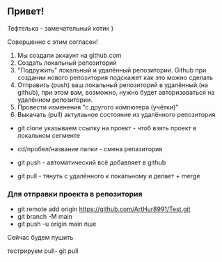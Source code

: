 ## Привет! 

Тефтелька - замечательный котик )

Совершенно с этим согласен!


1. Мы создали аккаунт на github.com
2. Создать локальный репозиторий 
3. "Подружить" локальный и удалённый репозитории. Github при создании нового репозитория подскажет как это можно сделать 
4. Отправить (push) ваш локальный репозиторий в удалённый (на github), при этом вам, возможно, нужно будет авторизоваться на удалённом репозитории. 
5. Провести изменения "с другого компютера (учётки)"
6. Выкачать (pull) актулаьное состояние из удалённого репозитория

* git clone указываем ссылку на проект - чтоб взять проект в локальном сегменте

* cd/пробел/название папки - смена репазитория 

* git push - автоматический всё добавляет в github
* git pull  - тянуть с удалённого к локальному и делает + merge



### Для отправки проекта в репозитория 
* git remote add origin https://github.com/ArtHur8991/Test.git
* git branch -M main
* git push -u origin main
пше 

Сейчас будем пушить 

тестрируем pull- git pull
